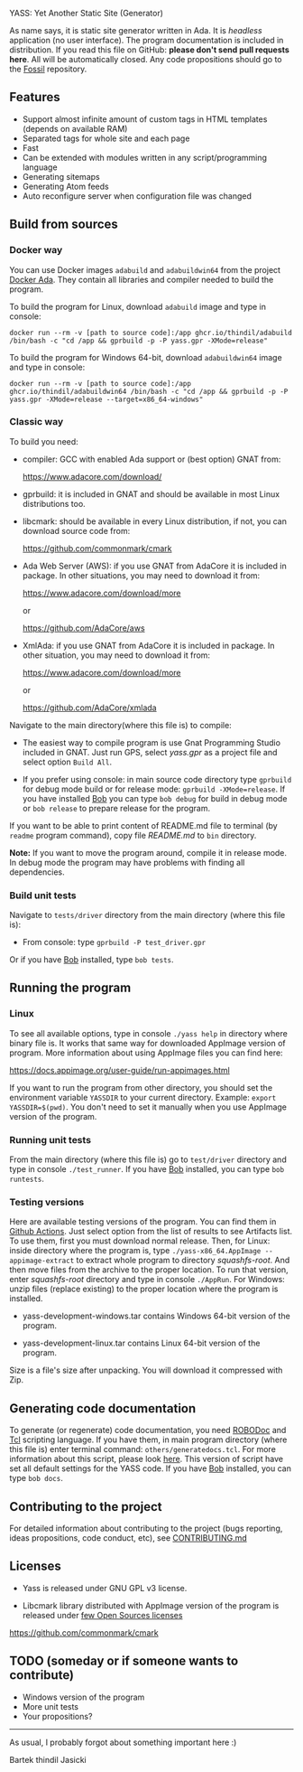YASS: Yet Another Static Site (Generator)

As name says, it is static site generator written in Ada. It is *headless*
application (no user interface). The program documentation is included in
distribution.  If you read this file on GitHub: **please don't send pull
requests here**. All will be automatically closed. Any code propositions
should go to the [Fossil](https://www.laeran.pl/repositories/yass)
repository.

## Features

* Support almost infinite amount of custom tags in HTML templates (depends
  on available RAM)
* Separated tags for whole site and each page
* Fast
* Can be extended with modules written in any script/programming language
* Generating sitemaps
* Generating Atom feeds
* Auto reconfigure server when configuration file was changed

## Build from sources

### Docker way

You can use Docker images `adabuild` and `adabuildwin64` from the project
[Docker Ada](https://www.laeran.pl/repositories/dockerada). They contain all libraries
and compiler needed to build the program.

To build the program for Linux, download `adabuild` image and type in console:

`docker run --rm -v [path to source code]:/app ghcr.io/thindil/adabuild /bin/bash -c "cd /app && gprbuild -p -P yass.gpr -XMode=release"`

To build the program for Windows 64-bit, download `adabuildwin64` image and type in console:

`docker run --rm -v [path to source code]:/app ghcr.io/thindil/adabuildwin64 /bin/bash -c "cd /app && gprbuild -p -P yass.gpr -XMode=release --target=x86_64-windows"`

### Classic way

To build you need:

* compiler: GCC with enabled Ada support or (best option) GNAT from:

  https://www.adacore.com/download/

* gprbuild: it is included in GNAT and should be available in most Linux
  distributions too.

* libcmark: should be available in every Linux distribution, if not, you
  can download source code from:

  https://github.com/commonmark/cmark

* Ada Web Server (AWS): if you use GNAT from AdaCore it is included in
  package. In other situations, you may need to download it from:

  https://www.adacore.com/download/more

  or

  https://github.com/AdaCore/aws

* XmlAda: if you use GNAT from AdaCore it is included in package. In other
  situation, you may need to download it from:

  https://www.adacore.com/download/more

  or

  https://github.com/AdaCore/xmlada

Navigate to the main directory(where this file is) to compile:

* The easiest way to compile program is use Gnat Programming Studio included in
  GNAT. Just run GPS, select *yass.gpr* as a project file and select option
  `Build All`.

* If you prefer using console: in main source code directory type `gprbuild`
  for debug mode build or for release mode: `gprbuild -XMode=release`. If you
  have installed [Bob](https://www.laeran.pl/repositories/bob) you can type `bob debug`
  for build in debug mode or `bob release` to prepare release for the program.

If you want to be able to print content of README.md file to terminal (by
`readme` program command), copy file *README.md* to `bin` directory.

**Note:** If you want to move the program around, compile it in release mode. In
debug mode the program may have problems with finding all dependencies.

### Build unit tests

Navigate to `tests/driver` directory from the main directory (where this
file is):

* From console: type `gprbuild -P test_driver.gpr`

Or if you have [Bob](https://www.laeran.pl/repositories/bob) installed, type
`bob tests`.

## Running the program

### Linux

To see all available options, type in console `./yass help` in directory where
binary file is. It works that same way for downloaded AppImage version of
program. More information about using AppImage files you can find here:

https://docs.appimage.org/user-guide/run-appimages.html

If you want to run the program from other directory, you should set the
environment variable `YASSDIR` to your current directory. Example:
`export YASSDIR=$(pwd)`. You don't need to set it manually when you use
AppImage version of the program.

### Running unit tests

From the main directory (where this file is) go to `test/driver` directory
and type in console `./test_runner`. If you have [Bob](https://www.laeran.pl/repositories/bob)
installed, you can type `bob runtests`.

### Testing versions

Here are available testing versions of the program. You can find them
in [Github Actions](https://github.com/yet-another-static-site-generator/yass/actions/workflows/ada.yml).
Just select option from the list of results to see Artifacts list.
To use them, first you must download normal release. Then, for Linux: inside
directory where the program is, type `./yass-x86_64.AppImage --appimage-extract`
to extract whole program to directory *squashfs-root*. And then move files
from the archive to the proper location. To run that version, enter
*squashfs-root* directory and type in console `./AppRun`. For Windows:
unzip files (replace existing) to the proper location where the program is installed.

* yass-development-windows.tar contains Windows 64-bit version of the program.

* yass-development-linux.tar contains Linux 64-bit version of the program.

Size is a file's size after unpacking. You will download it compressed with
Zip.

## Generating code documentation

To generate (or regenerate) code documentation, you need [ROBODoc](https://rfsber.home.xs4all.nl/Robo/)
and [Tcl](https://tcl.tk) scripting language. If you have them, in main program
directory (where this file is) enter terminal command: `others/generatedocs.tcl`.
For more information about this script, please look [here](https://github.com/thindil/roboada#generatedocspy).
This version of script have set all default settings for the YASS code. If you
have [Bob](https://www.laeran.pl/repositories//bob) installed, you can type
`bob docs`.

## Contributing to the project
For detailed information about contributing to the project (bugs reporting,
ideas propositions, code conduct, etc), see [CONTRIBUTING.md](CONTRIBUTING.md)

## Licenses

* Yass is released under GNU GPL v3 license.

* Libcmark library distributed with AppImage version of the program is released
under [few Open Sources licenses](https://github.com/commonmark/cmark/blob/master/COPYING)

https://github.com/commonmark/cmark

## TODO (someday or if someone wants to contribute)

* Windows version of the program
* More unit tests
* Your propositions?

----

As usual, I probably forgot about something important here :)

Bartek thindil Jasicki
